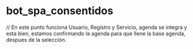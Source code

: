 # bot_spa_consentidos
// En este punto funciona Usuario, Registro y Servicio, agenda se integra y esta bien, estamos confirmando la agenda para que llene la base agenda, despues de la selección.